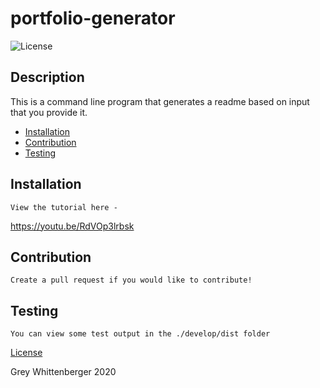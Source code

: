 # portfolio-generator
![License](https://img.shields.io/badge/-Contributor_Covenant-blueviolet)

## Description
This is a command line program that generates a readme based on input that you provide it.

* [Installation](#installation)
* [Contribution](#Contribution)
* [Testing](#Testing)


## Installation 
    View the tutorial here -
   https://youtu.be/RdVOp3lrbsk



## Contribution
    Create a pull request if you would like to contribute!

## Testing
    You can view some test output in the ./develop/dist folder





[License](./contributor_covenant.md)

Grey Whittenberger 2020
